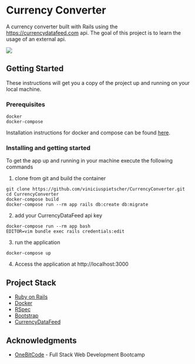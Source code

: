 # Currency Converter

A currency converter built with Rails using the https://currencydatafeed.com api.
The goal of this project is to learn the usage of an external api.

![](https://i.imgur.com/ORq6VyN.png)



## Getting Started

These instructions will get you a copy of the project up and running on your local machine.

### Prerequisites

```
docker
docker-compose
```
Installation instructions for docker and compose can be found [here](https://docs.docker.com/install).

### Installing and getting started


To get the app up and running in your machine execute the following commands

1. clone from git and build the container
```shell
git clone https://github.com/viniciuspietscher/CurrencyConverter.git
cd CurrencyConverter
docker-compose build
docker-compose run --rm app rails db:create db:migrate
```

2. add your CurrencyDataFeed api key
```shell
docker-compose run --rm app bash
EDITOR=vim bundle exec rails credentials:edit
```

3. run the application
```shell
docker-compose up
```

4. Access the application at
http://localhost:3000

## Project Stack

* [Ruby on Rails](http://rubyonrails.org)
* [Docker](https://docker.com)
* [RSpec](https://rspec.info/)
* [Bootstrap](https://getbootstrap.com/)
* [CurrencyDataFeed](https://currencydatafeed.com)

## Acknowledgments

* [OneBitCode](https://onebitcode.com) - Full Stack Web Development Bootcamp
